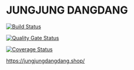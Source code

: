 # JUNGJUNG DANGDANG

[![Build Status](https://app.travis-ci.com/swsnu/swppfall2022-team13.svg?branch=main)](https://app.travis-ci.com/swsnu/swppfall2022-team13)

[![Quality Gate Status](https://sonarcloud.io/api/project_badges/measure?project=swsnu_swppfall2022-team13&metric=alert_status)](https://sonarcloud.io/dashboard?id=swsnu_swppfall2022-team13)

[![Coverage Status](https://coveralls.io/repos/github/swsnu/swppfall2022-team13/badge.svg?branch=main)](https://coveralls.io/github/swsnu/swppfall2022-team13?branch=main)

https://jungjungdangdang.shop/
